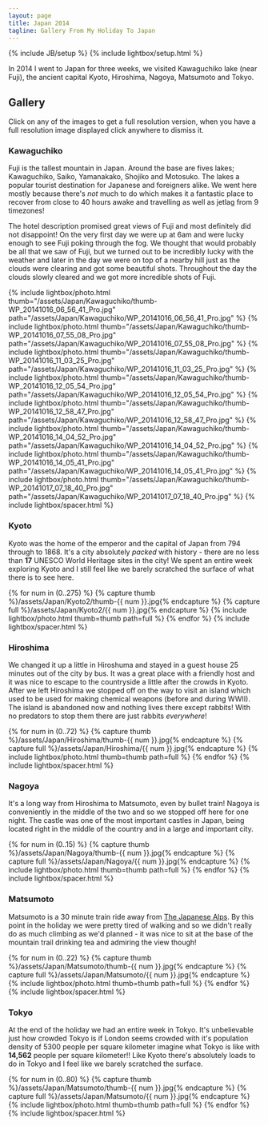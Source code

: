 ```yaml
---
layout: page
title: Japan 2014
tagline: Gallery From My Holiday To Japan
---
```

{% include JB/setup %}
{% include lightbox/setup.html %}

In 2014 I went to Japan for three weeks, we visited Kawaguchiko lake (near Fuji), the ancient capital Kyoto, Hiroshima, Nagoya, Matsumoto and Tokyo.

## Gallery

Click on any of the images to get a full resolution version, when you have a full resolution image displayed click anywhere to dismiss it.

### Kawaguchiko

Fuji is the tallest mountain in Japan. Around the base are fives lakes; Kawaguchiko, Saiko, Yamanakako, Shojiko and Motosuko. The lakes a popular tourist destination for Japanese and foreigners alike. We went here mostly because there's *not* much to do which makes it a fantastic place to recover from close to 40 hours awake and travelling as well as jetlag from 9 timezones!

The hotel description promised great views of Fuji and most definitely did not disappoint! On the very first day we were up at 6am and were lucky enough to see Fuji poking through the fog. We thought that would probably be all that we saw of Fuji, but we turned out to be incredibly lucky with the weather and later in the day we were on top of a nearby hill just as the clouds were clearing and got some beautiful shots. Throughout the day the clouds slowly cleared and we got more incredible shots of Fuji.

{% include lightbox/photo.html thumb="/assets/Japan/Kawaguchiko/thumb-WP_20141016_06_56_41_Pro.jpg" path="/assets/Japan/Kawaguchiko/WP_20141016_06_56_41_Pro.jpg" %}
{% include lightbox/photo.html thumb="/assets/Japan/Kawaguchiko/thumb-WP_20141016_07_55_08_Pro.jpg" path="/assets/Japan/Kawaguchiko/WP_20141016_07_55_08_Pro.jpg" %}
{% include lightbox/photo.html thumb="/assets/Japan/Kawaguchiko/thumb-WP_20141016_11_03_25_Pro.jpg" path="/assets/Japan/Kawaguchiko/WP_20141016_11_03_25_Pro.jpg" %}
{% include lightbox/photo.html thumb="/assets/Japan/Kawaguchiko/thumb-WP_20141016_12_05_54_Pro.jpg" path="/assets/Japan/Kawaguchiko/WP_20141016_12_05_54_Pro.jpg" %}
{% include lightbox/photo.html thumb="/assets/Japan/Kawaguchiko/thumb-WP_20141016_12_58_47_Pro.jpg" path="/assets/Japan/Kawaguchiko/WP_20141016_12_58_47_Pro.jpg" %}
{% include lightbox/photo.html thumb="/assets/Japan/Kawaguchiko/thumb-WP_20141016_14_04_52_Pro.jpg" path="/assets/Japan/Kawaguchiko/WP_20141016_14_04_52_Pro.jpg" %}
{% include lightbox/photo.html thumb="/assets/Japan/Kawaguchiko/thumb-WP_20141016_14_05_41_Pro.jpg" path="/assets/Japan/Kawaguchiko/WP_20141016_14_05_41_Pro.jpg" %}
{% include lightbox/photo.html thumb="/assets/Japan/Kawaguchiko/thumb-WP_20141017_07_18_40_Pro.jpg" path="/assets/Japan/Kawaguchiko/WP_20141017_07_18_40_Pro.jpg" %}
{% include lightbox/spacer.html %}

### Kyoto

Kyoto was the home of the emperor and the capital of Japan from 794 through to 1868. It's a city absolutely *packed* with history - there are no less than **17** UNESCO World Heritage sites in the city! We spent an entire week exploring Kyoto and I still feel like we barely scratched the surface of what there is to see here.

{% for num in (0..275) %}
{% capture thumb %}/assets/Japan/Kyoto2/thumb-{{ num }}.jpg{% endcapture %}
{% capture full %}/assets/Japan/Kyoto2/{{ num }}.jpg{% endcapture %}
{% include lightbox/photo.html thumb=thumb path=full %}
{% endfor %}
{% include lightbox/spacer.html %}

### Hiroshima

We changed it up a little in Hiroshuma and stayed in a guest house 25 minutes out of the city by bus. It was a great place with a friendly host and it was nice to escape to the countryside a little after the crowds in Kyoto. After we left Hiroshima we stopped off on the way to visit an island which used to be used for making chemical weapons (before and during WWII). The island is abandoned now and nothing lives there except rabbits! With no predators to stop them there are just rabbits *everywhere*!

{% for num in (0..72) %}
{% capture thumb %}/assets/Japan/Hiroshima/thumb-{{ num }}.jpg{% endcapture %}
{% capture full %}/assets/Japan/Hiroshima/{{ num }}.jpg{% endcapture %}
{% include lightbox/photo.html thumb=thumb path=full %}
{% endfor %}
{% include lightbox/spacer.html %}

### Nagoya

It's a long way from Hiroshima to Matsumoto, even by bullet train! Nagoya is conveniently in the middle of the two and so we stopped off here for one night. The castle was one of the most important castles in Japan, being located right in the middle of the country and in a large and important city.

{% for num in (0..15) %}
{% capture thumb %}/assets/Japan/Nagoya/thumb-{{ num }}.jpg{% endcapture %}
{% capture full %}/assets/Japan/Nagoya/{{ num }}.jpg{% endcapture %}
{% include lightbox/photo.html thumb=thumb path=full %}
{% endfor %}
{% include lightbox/spacer.html %}

### Matsumoto

Matsumoto is a 30 minute train ride away from [The Japanese Alps](https://encrypted.google.com/maps/place/Japanese+Alps/data=!4m2!3m1!1s0x600291b57e334125:0xc184cab8126f1041!5m1!1e4?sa=X&ei=QZCEVML3GMjzUoiUhNgP&ved=0CB0Q8gEwAA). By this point in the holiday we were pretty tired of walking and so we didn't really do as much climbing as we'd planned - it was nice to sit at the base of the mountain trail drinking tea and admiring the view though!

{% for num in (0..22) %}
{% capture thumb %}/assets/Japan/Matsumoto/thumb-{{ num }}.jpg{% endcapture %}
{% capture full %}/assets/Japan/Matsumoto/{{ num }}.jpg{% endcapture %}
{% include lightbox/photo.html thumb=thumb path=full %}
{% endfor %}
{% include lightbox/spacer.html %}

### Tokyo

At the end of the holiday we had an entire week in Tokyo. It's unbelievable just how crowded Tokyo is if London seems crowded with it's population density of 5300 people per square kilometer imagine what Tokyo is like with **14,562** people per square kilometer!! Like Kyoto there's absolutely loads to do in Tokyo and I feel like we barely scratched the surface.

{% for num in (0..80) %}
{% capture thumb %}/assets/Japan/Matsumoto/thumb-{{ num }}.jpg{% endcapture %}
{% capture full %}/assets/Japan/Matsumoto/{{ num }}.jpg{% endcapture %}
{% include lightbox/photo.html thumb=thumb path=full %}
{% endfor %}
{% include lightbox/spacer.html %}